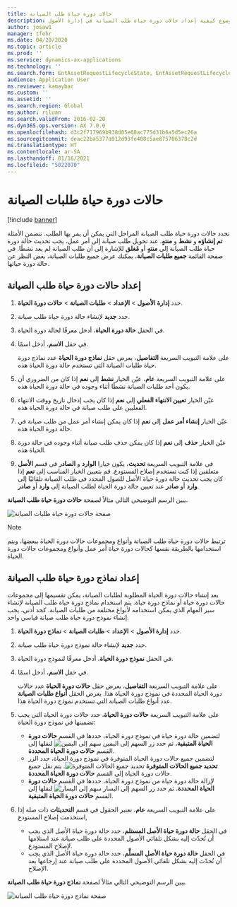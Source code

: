 ```yaml
---
title: حالات دورة حياة طلب الصيانة
description: يصف هذا الموضوع كيفية إعداد حالات دورة حياة طلب الصيانة في إدارة الأصول.
author: josaw1
manager: tfehr
ms.date: 04/20/2020
ms.topic: article
ms.prod: ''
ms.service: dynamics-ax-applications
ms.technology: ''
ms.search.form: EntAssetRequestLifecycleState, EntAssetRequestLifecycleModel
audience: Application User
ms.reviewer: kamaybac
ms.custom: ''
ms.assetid: ''
ms.search.region: Global
ms.author: riluan
ms.search.validFrom: 2016-02-28
ms.dyn365.ops.version: AX 7.0.0
ms.openlocfilehash: d3c2f717969b938d05e68ac775d31b6a5d5ec26a
ms.sourcegitcommit: deac22ba5377a912d93fe408c5ae875706378c2d
ms.translationtype: HT
ms.contentlocale: ar-SA
ms.lasthandoff: 01/16/2021
ms.locfileid: "5022070"
---
```

# <a name="maintenance-request-lifecycle-states"></a>حالات دورة حياة طلبات الصيانة

[!include [banner](../../includes/banner.md)]

 


تحدد حالات دورة حياة طلب الصيانة المراحل التي يمكن أن يمر بها الطلب. تتضمن الأمثلة **تم إنشاؤه‬** و **نشط** و **منتهٍ‬**. عند تحويل طلب صيانة إلى أمر عمل، يجب تحديث حالة دورة حياة طلب الصيانة إلى **منتهٍ** أو **مُغلق** للإشارة إلى أن طلب الصيانة لم يعد نشطًا. في صفحة القائمة **جميع طلبات الصيانة**، يمكنك عرض جميع طلبات الصيانة، بغض النظر عن حالة دورة حياتها.

## <a name="set-up-maintenance-request-lifecycle-states"></a>إعداد حالات دورة حياة طلب الصيانة

1. حدد **إدارة الأصول** \> **الإعداد** \> **طلبات الصيانة** \> **حالات دورة الحياة**.
2. حدد **جديد** لإنشاء حالة دورة حياة طلب صيانة.
3. في الحقل **حالة دورة الحياة**، أدخل معرفًا لحالة دورة الحياة.
4. في حقل **الاسم**، أدخل اسمًا.

    على علامة التبويب السريعة **التفاصيل**، يعرض حقل **نماذج دورة الحياة** عدد نماذج دورة حياة طلبات الصيانة التي تستخدم حالة دورة الحياة هذه.

5. على علامة التبويب السريعة **عام**، عيّن الخيار **نشط** إلى **نعم** إذا كان من الضروري أن يكون أحد طلبات الصيانة نشطًا أثناء وجوده في حالة دورة الحياة هذه.
6. عيّن الخيار **تعيين الانتهاء الفعلي** إلى **نعم** إذا كان يجب إدخال تاريخ ووقت الانتهاء الفعليين على طلب صيانة في حالة دورة الحياة هذه.
7. عيّن الخيار **إنشاء أمر عمل** إلى **نعم** إذا كان يمكن إنشاء أمر عمل من طلب صيانة في حالة دورة الحياة هذه.
8. عيّن الخيار **حذف** إلى **نعم** إذا كان يمكن حذف طلب صيانة أثناء وجوده في حالة دورة الحياة هذه.
9. في علامة التبويب السريعة **تحديث**، يكون خيارا **الوارد** و **الصادر** في قسم **الأصل** متعلقين إذا كنت تستخدم إصلاح المستودع. قم بتعيين الخيار المناسب إلى **نعم** إذا كان يجب تحديث حالة دورة حياة الأصل للصول المحدد في طلب الصيانة تلقائيًا إلى **وارد** أو **صادر** عند تعيين حالة دورة الحياة لطلب الصيانة إلى **وارد** أو **صادر**.

يبين الرسم التوضيحي التالي مثالاً لصفحة **حالات دورة حياة طلب الصيانة**.

![صفحة حالات دورة حياة طلبات الصيانة](media/02-setup-for-requests.png)

> [!NOTE]
> ترتبط حالات دورة حياة طلب الصيانة وأنواع ومجموعات حالات دورة الحياة ببعضها، ويتم استخدامها بالطريقة نفسها كحالات دورة حياة أمر عمل وأنواع ومجموعات حالات دورة الحياة. 

## <a name="set-up-maintenance-request-lifecycle-models"></a>إعداد نماذج دورة حياة طلب الصيانة

بعد إنشاء حالات دورة الحياة المطلوبة لطلبات الصيانة، يمكن تقسيمها إلى مجموعات حالات دورة حياة أو نماذج دورة حياة. يتم استخدام نماذج دورة حياة طلب الصيانة لإنشاء سير المهام الذي يمكن استخدامه لأنواع مختلفة من طلبات الصيانة. كحد أدنى، يجب إنشاء نموذج دورة حياة طلب صيانة قياسي واحد.

1. حدد **إدارة الأصول** \> **الإعداد** \> **طلبات الصيانة** \> **نماذج دورة الحياة**.
2. حدد **جديد** لإنشاء حالة نموذج دورة حياة طلب صيانة.
3. في الحقل **نموذج دورة الحياة**، أدخل معرفًا لنموذج دورة الحياة.
4. في حقل **الاسم**، أدخل اسمًا.

    على علامة التبويب السريعة **التفاصيل**، يعرض حقل **حالات دورة الحياة** عدد حالات دورة الحياة المحددة في نموذج دورة الحياة هذا. يعرض الحقل **أنواع طلبات الصيانة** عدد أنواع طلبات الصيانة التي تستخدم نموذج دورة الحياة هذا.

5. على علامة التبويب السريعة **حالات دورة الحياة**، حدد حالات دورة الحياة التي يجب تضمينها في نموذج دورة الحياة:

    - لتضمين حالة دورة حياة في نموذج دورة الحياة، حددها في القسم **حالات دورة الحياة المتبقية**، ثم حدد زر السهم إلى اليمين ![سهم إلى اليمين](media/03-setup-for-requests.png) لنقلها إلى القسم **حالات دورة الحياة المحددة**.
    - لتضمين جميع حالات دورة الحياة المتوفرة في نموذج دورة الحياة، حدد الزر **تحديد جميع الحالات المتوفرة** ![تحديد جميع الحالات المتوفرة](media/04-setup-for-requests.png). يتم نقل جميع حالات دورة الحياة إلى القسم **حالات دورة الحياة المحددة**.
    - لإزالة حالة دورة حياة من نموذج دورة الحياة، حددها في القسم **حالات دورة الحياة المحددة**، ثم حدد زر السهم إلى اليسار ![سهم إلى اليسار](media/05-setup-for-requests.png) لنقلها إلى القسم **حالات دورة الحياة المتبقية**.

6. على علامة التبويب السريعة **عام**، تعتبر الحقول في قسم **التحديثات** ذات صلة إذا استخدمت إصلاح المستودع,

    - في الحقل **حالة دورة حياة الأصل المستلم**، حدد حالة دورة حياة الأصل الذي يجب أن تُحدّث إليه بشكل تلقائي الأصول المحددة على طلب صيانة عند استلامها لإصلاح المستودع.
    - في الحقل **حالة دورة حياة الأصل المسلَّم**، حدد حالة دورة حياة الأصل الذي يجب أن تُحدّث إليه بشكل تلقائي الأصول المحددة على طلب صيانة عند إرجاعها بعد الإصلاح.

يبين الرسم التوضيحي التالي مثالاً لصفحة **نماذج دورة حياة طلب الصيانة**.

![صفحة نماذج دورة حياة طلب الصيانة](media/06-setup-for-requests.png)
